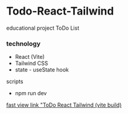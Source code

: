 # Todo-React-Tailwind

educational project ToDo List

### technology

- React (Vite)
- Tailwind CSS
- state - useState hook


scripts 
 - npm run dev
  


[fast view link "ToDo React Tailwind (vite build)]([https://link](https://everybarry.github.io/Todo-React-Tailwind/dist/))